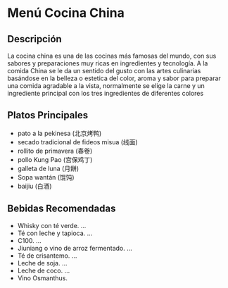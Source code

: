 # Menú Cocina China

## Descripción
La cocina china es una de las cocinas más famosas del mundo, con sus sabores y preparaciones muy ricas en ingredientes y tecnología.
A la comida China se le da un sentido del gusto con las artes culinarias basándose en la belleza o estetica del color, aroma y sabor para preparar una comida agradable a la vista, normalmente se elige la carne y un ingrediente principal con los tres ingredientes de diferentes colores

## Platos Principales
- pato a la pekinesa (北京烤鸭)
- secado tradicional de fideos misua (线面)
- rollito de primavera (春卷)
- pollo Kung Pao (宫保鸡丁)
- galleta de luna (月餅)
- Sopa wantán (馄饨)
- baijiu (白酒)

## Bebidas Recomendadas
- Whisky con té verde. ...
- Té con leche y tapioca. ...
- C100. ...
- Jiuniang o vino de arroz fermentado. ...
- Té de crisantemo. ...
- Leche de soja. ...
- Leche de coco. ...
- Vino Osmanthus.